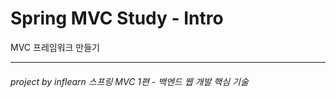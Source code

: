 # Spring MVC Study - Intro

MVC 프레임워크 만들기




-------------
###### project by inflearn 스프링 MVC 1편 - 백엔드 웹 개발 핵심 기술
